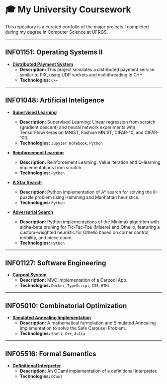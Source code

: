 # 🎓 My University Coursework

This repository is a curated portfolio of the major projects I completed during my degree in Computer Science at UFRGS.

---

## INF01151: Operating Systems II
* **[Distributed Payment System](https://github.com/jfhmunhoz/cpp-pix-simulator)**
    * **Description:** This project simulates a distributed payment service similar to PIX, using UDP sockets and multithreading in C++.
    * **Technologies:** `C++`

---

## INF01048: Artificial Inteligence
* **[Supervised Learning](https://github.com/jfhmunhoz/supervised-learning)**
    * **Description:** Supervised Learning: Linear regression from scratch (gradient descent) and neural network experiments with TensorFlow/Keras on MNIST, Fashion MNIST, CIFAR-10, and CIFAR-100.
    * **Technologies:** `Jupyter Notebook`, `Python`

* **[Reinforcement Learning](https://github.com/jfhmunhoz/reinforcement-learning)**
    * **Description:** Reinforcement Learning: Value iteration and Q-learning implementations from scratch.
    * **Technologies:** `Python`

* **[A Star Search](https://github.com/jfhmunhoz/a-star-eight-puzzle)**
    * **Description:**  Python implementation of A* search for solving the 8-puzzle problem using Hamming and Manhattan heuristics.
    * **Technologies:** `Python`

* **[Adversarial Search](https://github.com/jfhmunhoz/adversarial-search)**
    * **Description:** Python implementations of the Minimax algorithm with alpha-beta pruning for Tic-Tac-Toe (Misere) and Othello, featuring a custom-weighted heuristic for Othello based on corner control, mobility, and piece count.
    * **Technologies:** `Python`

---

## INF01127: Software Engineering
* **[Carpool System](https://github.com/jfhmunhoz/university-carpool-system)**
    * **Description:** MVC implementation of a Carpool App.
    * **Technologies:** `Docker`, `TypeScript`, `CSS`, `HTML`

---

## INF05010: Combinatorial Optimization
* **[Simulated Annealing Implementation](https://github.com/jfhmunhoz/safe-carousel-optimization)**
    * **Description:** A mathematical formulation and Simulated Annealing implementation to solve the Safe Carousel Problem.
    * **Technologies:** `Shell`, `C++`, `Julia`

---

## INF05516: Formal Semantics
* **[Definitional Interpreter](https://github.com/jfhmunhoz/definitional-interpreter)**
    * **Description:** An OCaml implementation of a definitional interpreter.
    * **Technologies:** `OCaml`
